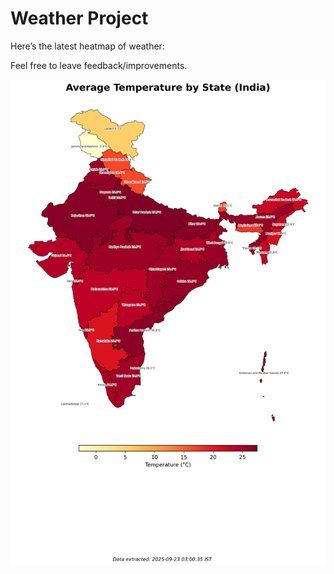 # Weather Project

Here’s the latest heatmap of weather:

Feel free to leave feedback/improvements.

![India Heatmap](docs/assets/india_heatmap.png?v=D1BFFD)
